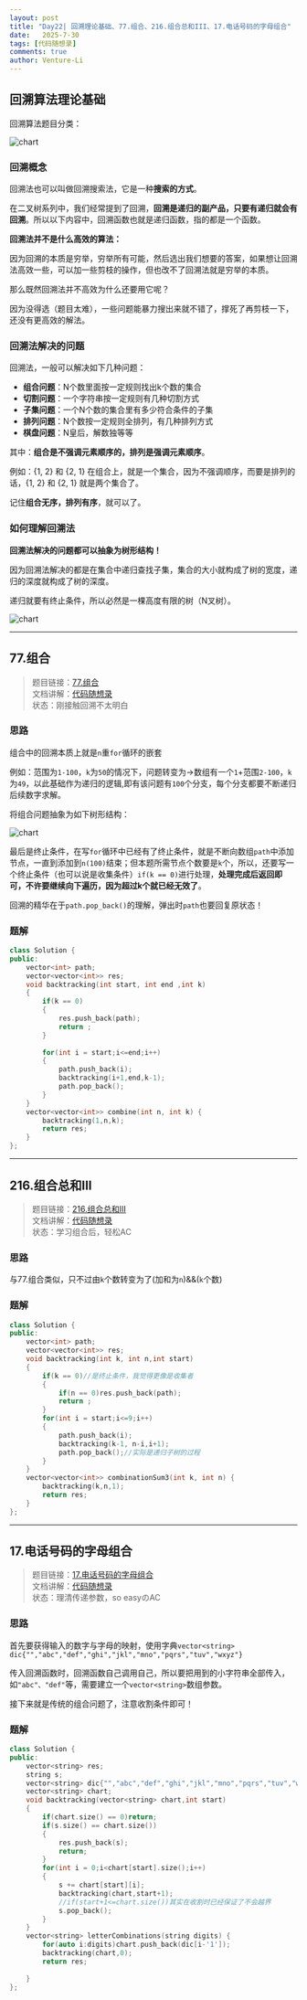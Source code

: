 ```yaml
---
layout: post
title: "Day22| 回溯理论基础、77.组合、216.组合总和III、17.电话号码的字母组合"
date:   2025-7-30
tags: [代码随想录]
comments: true
author: Venture-Li
---
```


## 回溯算法理论基础

回溯算法题目分类：

![chart](https://venture-li.github.io/images/202508011836378.png)

### 回溯概念

回溯法也可以叫做回溯搜索法，它是一种**搜索的方式**。

在二叉树系列中，我们经常提到了回溯，**回溯是递归的副产品，只要有递归就会有回溯**。所以以下内容中，回溯函数也就是递归函数，指的都是一个函数。

**回溯法并不是什么高效的算法：**

因为回溯的本质是穷举，穷举所有可能，然后选出我们想要的答案，如果想让回溯法高效一些，可以加一些剪枝的操作，但也改不了回溯法就是穷举的本质。

那么既然回溯法并不高效为什么还要用它呢？

因为没得选（题目太难），一些问题能暴力搜出来就不错了，撑死了再剪枝一下，还没有更高效的解法。

### 回溯法解决的问题

回溯法，一般可以解决如下几种问题：

- **组合问题**：N个数里面按一定规则找出k个数的集合
- **切割问题**：一个字符串按一定规则有几种切割方式
- **子集问题**：一个N个数的集合里有多少符合条件的子集
- **排列问题**：N个数按一定规则全排列，有几种排列方式
- **棋盘问题**：N皇后，解数独等等

其中：**组合是不强调元素顺序的，排列是强调元素顺序**。

例如：{1, 2} 和 {2, 1} 在组合上，就是一个集合，因为不强调顺序，而要是排列的话，{1, 2} 和 {2, 1} 就是两个集合了。

记住**组合无序，排列有序**，就可以了。


### 如何理解回溯法

**回溯法解决的问题都可以抽象为树形结构！**

因为回溯法解决的都是在集合中递归查找子集，集合的大小就构成了树的宽度，递归的深度就构成了树的深度。

递归就要有终止条件，所以必然是一棵高度有限的树（N叉树）。

![chart](https://venture-li.github.io/images/202508011846168.png)

---

## 77.组合

> 题目链接：[77.组合](https://leetcode.cn/problems/combinations/description/)  
> 文档讲解：[代码随想录](https://www.programmercarl.com/)  
> 状态：刚接触回溯不太明白

### 思路

组合中的回溯本质上就是`n`重`for`循环的嵌套

例如：范围为`1-100`，`k`为`50`的情况下，问题转变为->数组有一个`1`+范围`2-100`，`k`为`49`，以此基础作为递归的逻辑,即有该问题有`100`个分支，每个分支都要不断递归后续数字求解。

将组合问题抽象为如下树形结构：

![chart](https://venture-li.github.io/images/202508021435462.png)

最后是终止条件，在写`for`循环中已经有了终止条件，就是不断向数组`path`中添加节点，一直到添加到`n(100)`结束；但本题所需节点个数要是`k`个，所以，还要写一个终止条件（也可以说是收集条件）`if(k == 0)`进行处理，**处理完成后返回即可，不许要继续向下遍历，因为超过k个就已经无效了**。

回溯的精华在于`path.pop_back()`的理解，弹出时`path`也要回复原状态！

### 题解

```c++
class Solution {
public:
    vector<int> path;
    vector<vector<int>> res;
    void backtracking(int start, int end ,int k)
    {
        if(k == 0)
        {
            res.push_back(path);
            return ;
        }
        
        for(int i = start;i<=end;i++)
        {
            path.push_back(i);
            backtracking(i+1,end,k-1);
            path.pop_back();
        }
    }
    vector<vector<int>> combine(int n, int k) {
        backtracking(1,n,k);
        return res;
    }
};
```

---

## 216.组合总和III

> 题目链接：[216.组合总和III](https://leetcode.cn/problems/combination-sum-iii/description/)  
> 文档讲解：[代码随想录](https://www.programmercarl.com/)  
> 状态：学习组合后，轻松AC

### 思路

与77.组合类似，只不过由`k`个数转变为了(加和为`n`)&&(`k`个数)

### 题解

```c++
class Solution {
public:
    vector<int> path;
    vector<vector<int>> res;
    void backtracking(int k, int n,int start)
    {
        if(k == 0)//是终止条件，我觉得更像是收集者
        {
            if(n == 0)res.push_back(path);
            return ;
        }
        for(int i = start;i<=9;i++)
        {
            path.push_back(i);
            backtracking(k-1, n-i,i+1);
            path.pop_back();//实际是递归子树的过程
        }
    }
    vector<vector<int>> combinationSum3(int k, int n) {
        backtracking(k,n,1);
        return res;
    }
};
```

---

## 17.电话号码的字母组合

> 题目链接：[17.电话号码的字母组合](https://leetcode.cn/problems/letter-combinations-of-a-phone-number/description/)  
> 文档讲解：[代码随想录](https://www.programmercarl.com/)  
> 状态：理清传递参数，so easyのAC

### 思路

首先要获得输入的数字与字母的映射，使用字典`vector<string> dic{"","abc","def","ghi","jkl","mno","pqrs","tuv","wxyz"}`

传入回溯函数时，回溯函数自己调用自己，所以要把用到的小字符串全部传入，如`"abc"、"def"`等，需要建立一个`vector<string>`数组参数。

接下来就是传统的组合问题了，注意收割条件即可！

### 题解

```c++
class Solution {
public:
    vector<string> res;
    string s;
    vector<string> dic{"","abc","def","ghi","jkl","mno","pqrs","tuv","wxyz"};
    vector<string> chart;
    void backtracking(vector<string> chart,int start)
    {
        if(chart.size() == 0)return;
        if(s.size() == chart.size())
        {
            res.push_back(s);
            return;
        }
        for(int i = 0;i<chart[start].size();i++)
        {
            s += chart[start][i];
            backtracking(chart,start+1);
            //if(start+1<=chart.size())其实在收割时已经保证了不会越界
            s.pop_back();
        }
    }
    vector<string> letterCombinations(string digits) {
        for(auto i:digits)chart.push_back(dic[i-'1']);
        backtracking(chart,0);
        return res;
        
    }
};
```
